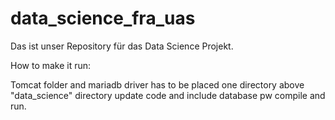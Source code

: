 # data_science_fra_uas
Das ist unser Repository für das Data Science Projekt.

How to make it run:

Tomcat folder and mariadb driver has to be placed one directory above "data_science" directory
update code and include database pw
compile and run.
